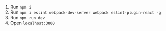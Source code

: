 1. Run `npm i`
2. Run `npm i eslint webpack-dev-server webpack eslint-plugin-react -g`
3. Run `npm run dev`
4. Open `localhost:3000`
